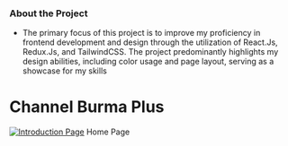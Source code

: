 ### About the Project

- The primary focus of this project is to improve my proficiency in frontend development and design through the utilization of React.Js, Redux.Js, and TailwindCSS. The project predominantly highlights my design abilities, including color usage and page layout, serving as a showcase for my skills

# Channel Burma Plus

[![Introduction Page](https://i.imgur.com/PgKF7YX.png "Introduction Page")](https://imgur.com/a/9aEuWn2 "Introduction Page")
Home Page
